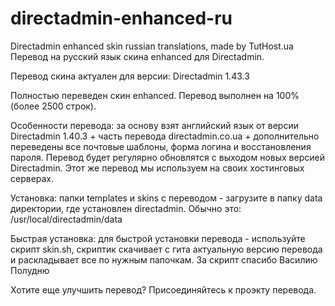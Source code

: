 directadmin-enhanced-ru
=======================

Directadmin enhanced skin russian translations, made by TutHost.ua
Перевод на русский язык скина enhanced для Directadmin.

Перевод скина актуален для версии: Directadmin 1.43.3

Полностью переведен скин enhanced. Перевод выполнен на 100% (более 2500 строк).

Особенности перевода: за основу взят английский язык от версии Directadmin 1.40.3 + часть перевода directadmin.co.ua + дополнительно переведены все почтовые шаблоны, форма логина и восстановления пароля. 
Перевод будет регулярно обновлятся с выходом новых версией Directadmin. Этот же перевод мы используем на своих хостинговых серверах.

Установка: папки templates и skins с переводом - загрузите в папку data директории, где установлен directadmin. Обычно это: /usr/local/directadmin/data

Быстрая установка: для быстрой установки перевода - используйте скрипт skin.sh, скриптик скачивает с гита актуальную версию перевода и раскладывает все по нужным папочкам. За скрипт спасибо Василию Полудню

Хотите еще улучшить перевод? Присоединяйтесь к проэкту перевода.
